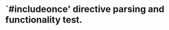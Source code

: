 `#includeonce' directive parsing and functionality test.
========================================================
